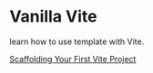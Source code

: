 # Vanilla Vite

learn how to use template with Vite.

[Scaffolding Your First Vite Project](https://v3.vitejs.dev/guide/#scaffolding-your-first-vite-project)









